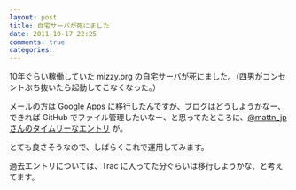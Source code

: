```yaml
---
layout: post
title: 自宅サーバが死にました
date: 2011-10-17 22:25
comments: true
categories:
---
```

10年ぐらい稼働していた mizzy.org の自宅サーバが死にました。（四男がコンセントぶち抜いたら起動してこなくなった。）

メールの方は Google Apps に移行したんですが、ブログはどうしようかなー、できれば GitHub でファイル管理したいなー、と思ってたところに、[@mattn_jp さんのタイムリーなエントリ](http://mattn.kaoriya.net/software/lang/ruby/20111017205717.htm) が。

とても良さそうなので、しばらくこれで運用してみます。

過去エントリについては、Trac に入ってた分ぐらいは移行しようかな、と考えてます。
